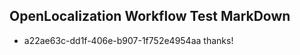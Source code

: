 ## OpenLocalization Workflow Test MarkDown
* a22ae63c-dd1f-406e-b907-1f752e4954aa thanks!

<!--HONumber=Aug16_HO4-->


